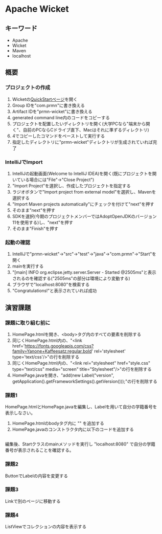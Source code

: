 # Apache Wicket

## キーワード

* Apache
* Wicket
* Maven
* localhost

## 概要

### プロジェクトの作成

1. Wicketの[QuickStartページ](https://wicket.apache.org/start/quickstart.html)を開く
2. Group IDを"com.prmn"に書き換える
3. Artifact IDを"prmn-wicket"に書き換える
4. generated command line内のコードをコピーする
5. プロジェクトを配置したいディレクトリを開く(大学PCなら"端末から開く"、自前のPCならCドライブ直下、Macはそれに準ずるディレクトリ)
6. 4でコピーしたコマンドをペーストして実行する
7. 指定したディレクトリに"prmn-wicket"ディレクトリが生成されていれば完了

### IntelliJでImport

1. IntelliJの起動画面(Welcome to IntelliJ IDEA)を開く(既にプロジェクトを開いている場合には"File"->"Close Project")
2. "Import Project"を選択し、作成したプロジェクトを指定する
3. ラジオボタンで"Import project from external model"を選択し、Mavenを選択する
4. "Import Maven projects automatically"にチェックを付けて"next"を押す
5. そのまま"next"を押す
6. SDKを選択(今期のプロジェクトメンバーではAdoptOpenJDKのバージョン11を使用する)し、"next"を押す
7. そのまま"Finish"を押す

### 起動の確認

1. IntelliJで"prmn-wicket"->"src"->"test"->"java"->"com.prmn"->"Start"を開く
2. mainを実行する
3. "\[main] INFO org.eclipse.jetty.server.Server - Started @2505ms"と表示されるのを確認する("2505ms"の部分は環境により変動する)
4. ブラウザで"localhost:8080"を検索する
5. "Congratulations!"と表示されていれば成功

## 演習課題

### 課題に取り組む前に

1. HomePage.htmlを開き、\<body>タグ内のすべての要素を削除する
2. 同じくHomePage.html内の、"\<link href='https://fonts.googleapis.com/css?family=Yanone+Kaffeesatz:regular,bold' rel='stylesheet' type='text/css'/>"の行を削除する
3. 同じくHomePage.html内の、"\<link rel="stylesheet" href="style.css" type="text/css" media="screen" title="Stylesheet"/>"の行を削除する
4. HomePage.javaを開き、"add(new Label("version", getApplication().getFrameworkSettings().getVersion()));"の行を削除する

### 課題1

HomePage.htmlとHomePage.javaを編集し、Labelを用いて自分の学籍番号を表示しなさい。

1. HomePage.htmlのbodyタグ内に "<span wicket:id="studentNumber"></span>" を追加する
2. HomePage.javaのコンストラクタ内に以下のコードを追加する

```java

```

編集後、Startクラスのmainメソッドを実行し "localhost:8080" で自分の学籍番号が表示されることを確認する。

### 課題2

ButtonでLabelの内容を変更する

### 課題3

Linkで別のページに移動する

### 課題4

ListViewでコレクションの内容を表示する
